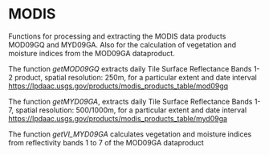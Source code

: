 # MODIS
Functions for processing and extracting the MODIS data products MOD09GQ and MYD09GA. Also for the calculation of vegetation and moisture indices from the MOD09GA dataproduct.

The function *getMOD09GQ* extracts daily Tile Surface Reflectance Bands 1-2 product, spatial resolution: 250m, 
for a particular extent and date interval
https://lpdaac.usgs.gov/products/modis_products_table/mod09gq


The function *getMYD09GA*, extracts daily Tile Surface Reflectance Bands 1-7, spatial resolution: 500/1000m,
for a particular extent and date interval
https://lpdaac.usgs.gov/products/modis_products_table/myd09ga


The function *getVI_MYD09GA* calculates vegetation and moisture indices from 
reflectivity bands 1 to 7 of the MOD09GA dataproduct
